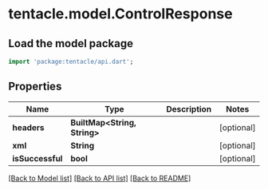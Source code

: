 # tentacle.model.ControlResponse

## Load the model package
```dart
import 'package:tentacle/api.dart';
```

## Properties
Name | Type | Description | Notes
------------ | ------------- | ------------- | -------------
**headers** | **BuiltMap&lt;String, String&gt;** |  | [optional] 
**xml** | **String** |  | [optional] 
**isSuccessful** | **bool** |  | [optional] 

[[Back to Model list]](../README.md#documentation-for-models) [[Back to API list]](../README.md#documentation-for-api-endpoints) [[Back to README]](../README.md)


